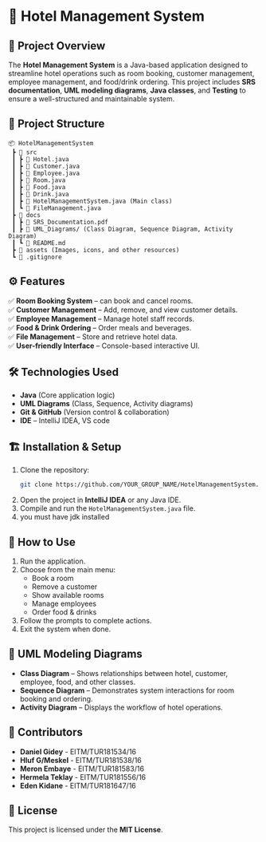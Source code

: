 # 🏨 Hotel Management System  

## 📌 Project Overview  
The **Hotel Management System** is a Java-based application designed to streamline hotel operations such as room booking, customer management, employee management, and food/drink ordering. This project includes **SRS documentation**, **UML modeling diagrams**, **Java classes**, and **Testing** to ensure a well-structured and maintainable system.  

## 📁 Project Structure  
```plaintext
📦 HotelManagementSystem  
 ┣ 📂 src  
 ┃ ┣ 📜 Hotel.java  
 ┃ ┣ 📜 Customer.java  
 ┃ ┣ 📜 Employee.java  
 ┃ ┣ 📜 Room.java  
 ┃ ┣ 📜 Food.java  
 ┃ ┣ 📜 Drink.java  
 ┃ ┣ 📜 HotelManagementSystem.java (Main class)  
 ┃ ┗ 📜 FileManagement.java  
 ┣ 📂 docs  
 ┃ ┣ 📜 SRS_Documentation.pdf  
 ┃ ┣ 📜 UML_Diagrams/ (Class Diagram, Sequence Diagram, Activity Diagram)  
 ┃ ┗ 📜 README.md  
 ┣ 📂 assets (Images, icons, and other resources)  
 ┗ 📜 .gitignore  
```  

## ⚙️ Features  
✅ **Room Booking System** –  can book and cancel rooms.  
✅ **Customer Management** – Add, remove, and view customer details.  
✅ **Employee Management** – Manage hotel staff records.  
✅ **Food & Drink Ordering** – Order meals and beverages.  
✅ **File Management** – Store and retrieve hotel data.  
✅ **User-friendly Interface** – Console-based interactive UI.  

## 🛠️ Technologies Used  
- **Java** (Core application logic)  
- **UML Diagrams** (Class, Sequence, Activity diagrams)  
- **Git & GitHub** (Version control & collaboration)  
- **IDE** – IntelliJ IDEA, VS code 

## 🏗️ Installation & Setup  
1. Clone the repository:  
   ```bash
   git clone https://github.com/YOUR_GROUP_NAME/HotelManagementSystem.git
   ```  
2. Open the project in **IntelliJ IDEA** or any Java IDE.  
3. Compile and run the `HotelManagementSystem.java` file.
4. you must have jdk installed

## 🚀 How to Use  
1. Run the application.  
2. Choose from the main menu:  
   - Book a room  
   - Remove a customer  
   - Show available rooms  
   - Manage employees  
   - Order food & drinks  
3. Follow the prompts to complete actions.  
4. Exit the system when done.  

## 📌 UML Modeling Diagrams  
- **Class Diagram** – Shows relationships between hotel, customer, employee, food, and other classes.  
- **Sequence Diagram** – Demonstrates system interactions for room booking and ordering.  
- **Activity Diagram** – Displays the workflow of hotel operations.  

## 📝 Contributors  
- **Daniel Gidey** - EITM/TUR181534/16
- **Hluf G/Meskel** - EITM/TUR181538/16 
- **Meron Embaye** - EITM/TUR181583/16  
- **Hermela Teklay** - EITM/TUR181556/16
- **Eden Kidane** - EITM/TUR181647/16

## 📜 License  
This project is licensed under the **MIT License**.  
